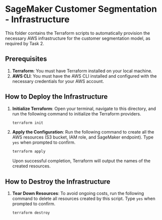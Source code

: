 # SageMaker Customer Segmentation - Infrastructure

This folder contains the Terraform scripts to automatically provision the necessary AWS infrastructure for the customer segmentation model, as required by Task 2.

## Prerequisites

1.  **Terraform**: You must have Terraform installed on your local machine.
2.  **AWS CLI**: You must have the AWS CLI installed and configured with the necessary credentials for your AWS account.

## How to Deploy the Infrastructure

1.  **Initialize Terraform**:
    Open your terminal, navigate to this directory, and run the following command to initialize the Terraform providers.
    ```bash
    terraform init
    ```

2.  **Apply the Configuration**:
    Run the following command to create all the AWS resources (S3 bucket, IAM role, and SageMaker endpoint). Type `yes` when prompted to confirm.
    ```bash
    terraform apply
    ```
    Upon successful completion, Terraform will output the names of the created resources.

## How to Destroy the Infrastructure

1.  **Tear Down Resources**:
    To avoid ongoing costs, run the following command to delete all resources created by this script. Type `yes` when prompted to confirm.
    ```bash
    terraform destroy
    ```